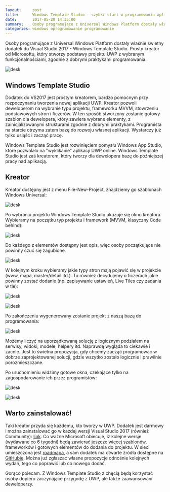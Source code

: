 ```yaml
---
layout:     post
title:      Windows Template Studio — szybki start w programowaniu aplikacji Universal Windows Platform
date:       2017-05-20 14:35:00
summary:    Osoby programujące z Universal Windows Platform dostały właśnie świetny dodatek do Visual Studio 2017 - Windows Template Studio. Prosty kreator od Microsoftu, który stworzy podstawy projektu UWP z wybranym funkcjonalnościami, zgodnie z dobrymi praktykami programowania.Windows Template StudioDodatek ...
categories: windows oprogramowanie programowanie
---
```




Osoby programujące z Universal Windows Platform dostały właśnie świetny dodatek do Visual Studio 2017 - Windows Template Studio. Prosty kreator od Microsoftu, który stworzy podstawy projektu UWP z wybranym funkcjonalnościami, zgodnie z dobrymi praktykami programowania.



![desk](https://raw.githubusercontent.com/djfoxer/djfoxer.github.io/master/_img/2017-5-20-_7_/g_-_608x405_-_-_81156x20170520140936_0.png)





## Windows Template Studio


Dodatek do VS2017 jest prostym kreatorem, bardzo pomocnym przy rozpoczynaniu tworzenia nowej aplikacji UWP. Kreator pozwoli deweloperom na wybranie typu projektu, frameworku MVVM, stowrzeniu podstawowych stron i ficzerów. W ten sposób stworzony zostanie gotowy szablon dla dewelopera, który zawiera wybrane elementy, z zainicjalizowanymi strukturami zgodnie z dobrymi praktykami. Programista na starcie otrzyma zatem bazę do rozwoju własnej aplikacji. Wystarczy już tylko usiąść i zacząć pracę.

Windows Template Studio jest rozwinięciem pomysłu Windows App Studio, które pozwalało na "wyklikanie" aplikacji UWP online. Windows Template Studio jest zaś kreatorem, który tworzy dla dewelopera bazę do późniejszej pracy nad aplikacją.



## Kreator


Kreator dostępny jest z menu File-New-Project, znajdziemy go szablonach Windows Universal:



![desk](https://raw.githubusercontent.com/djfoxer/djfoxer.github.io/master/_img/2017-5-20-_7_/g_-_608x405_-_-_81156x20170520135537_0.png)



Po wybraniu projektu Windows Template Studio ukazuje się okno kreatora. Wybieramy na początku typ projektu i framework (MVVM, klasyczny Code behind):



![desk](https://raw.githubusercontent.com/djfoxer/djfoxer.github.io/master/_img/2017-5-20-_7_/g_-_608x405_-_-_81156x20170520135537_1.png)

 

Do każdego z elementów dostępny jest opis, więc osoby początkujące nie powinny czuć się zagubione.



![desk](https://raw.githubusercontent.com/djfoxer/djfoxer.github.io/master/_img/2017-5-20-_7_/g_-_608x405_-_-_81156x20170520135537_3.png)

 

W kolejnym kroku wybieramy jakie typy stron mają pojawić się w projekcie (www, mapa, master/detail itd.). Tu również decydujemy o ficzerach jakie powinny zostać dodanie (np. zapisywanie ustawień, Live Tiles czy zadania w tle):



![desk](https://raw.githubusercontent.com/djfoxer/djfoxer.github.io/master/_img/2017-5-20-_7_/g_-_608x405_-_-_81156x20170520135537_4.png)

 


![desk](https://raw.githubusercontent.com/djfoxer/djfoxer.github.io/master/_img/2017-5-20-_7_/g_-_608x405_-_-_81156x20170520135547_0.png)

 

Po zakończeniu wygenerowany zostanie projekt z naszą bazą do programowania:



![desk](https://raw.githubusercontent.com/djfoxer/djfoxer.github.io/master/_img/2017-5-20-_7_/g_-_608x405_-_-_81156x20170520135547_3.png)

 

Możemy liczyć na uporządkowaną solucję z logicznym podziałem na serwisy, widoki, modele, helpery itd. Naprawdę wygląda to ciekawie i zacnie. Jest to świetna propozycja, gdy chcemy zacząć programować w dobrze zaprojektowanej solucji, gdzie wszytko zostało logicznie i prawilnie porozmieszczane.

Po uruchomieniu widzimy gotowe okna, czekające tylko na zagospodarowanie ich przez programistów:



![desk](https://raw.githubusercontent.com/djfoxer/djfoxer.github.io/master/_img/2017-5-20-_7_/g_-_608x405_-_-_81156x20170520135547_1.png)

 


![desk](https://raw.githubusercontent.com/djfoxer/djfoxer.github.io/master/_img/2017-5-20-_7_/g_-_608x405_-_-_81156x20170520135547_2.png)

 




## Warto zainstalować!


Taki kreator przyda się każdemu, kto tworzy w UWP. Dodatek jest darmowy i można zainstalować go w każdej wersji Visual Studio 2017 (również Community): [link](https://marketplace.visualstudio.com/items?itemName=WASTeamAccount.WindowsTemplateStudio). Co ważne Microsoft obiecuje, iż kolejne  wersje (wydawane co 6 tygodni) będą zawierać jeszcze więcej szablonów, frameworków i gotowych elementów do dodania do projektu. W sieci umieszczona jest [roadmapa](https://github.com/Microsoft/WindowsTemplateStudio/blob/master/docs/roadmap.md), a sam dodatek ma otwarte źródła dostępne na [GitHubie](https://blogs.windows.com/buildingapps/2017/05/16/announcing-windows-template-studio/). Można już zgłaszać własne propozycje odnośnie kolejnych wydań, tego co poprawić lub co nowego dodać.

Gorąco polecam. Z Windows Template Studio z chęcią będą korzystać osoby dopiero zaczynające przygodę z UWP, ale także zaawansowani deweloperzy.  